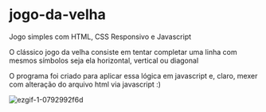 # jogo-da-velha
Jogo simples com HTML, CSS Responsivo e Javascript

O clássico jogo da velha consiste em tentar completar uma linha com mesmos símbolos
seja ela horizontal, vertical ou diagonal

O programa foi criado para aplicar essa lógica em javascript e, claro, mexer com alteração do arquivo html via javascript :)

![ezgif-1-0792992f6d](https://user-images.githubusercontent.com/99913525/168915824-3eb2a73a-01c4-45a8-9cea-e37a34839a9e.gif)
